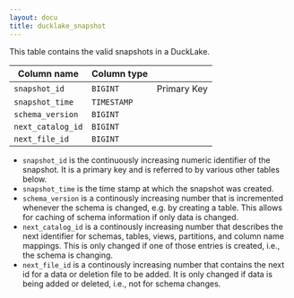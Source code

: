 ```yaml
---
layout: docu
title: ducklake_snapshot
---
```


This table contains the valid snapshots in a DuckLake.

| Column name       | Column type                |             |
| ----------------- | -------------------------- | ----------- |
| `snapshot_id`     | `BIGINT`                   | Primary Key |
| `snapshot_time`   | `TIMESTAMP`                |             |
| `schema_version`  | `BIGINT`                   |             |
| `next_catalog_id` | `BIGINT`                   |             |
| `next_file_id`    | `BIGINT`                   |             |

- `snapshot_id` is the continuously increasing numeric identifier of the snapshot. It is a primary key and is referred to by various other tables below.
- `snapshot_time` is the time stamp at which the snapshot was created.
- `schema_version` is a continously increasing number that is incremented whenever the schema is changed, e.g. by creating a table. This allows for caching of schema information if only data is changed.
- `next_catalog_id` is a continously increasing number that describes the next identifier for schemas, tables, views, partitions, and column name mappings. This is only changed if one of those entries is created, i.e., the schema is changing.
- `next_file_id` is a continously increasing number that contains the next id for a data or deletion file to be added. It is only changed if data is being added or deleted, i.e., not for schema changes.
